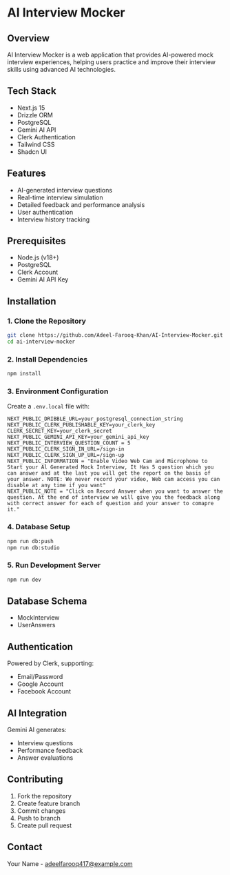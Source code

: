# AI Interview Mocker
## Overview
AI Interview Mocker is a web application that provides AI-powered mock interview experiences, helping users practice and improve their interview skills using advanced AI technologies.

## Tech Stack
- Next.js 15
- Drizzle ORM
- PostgreSQL
- Gemini AI API
- Clerk Authentication
- Tailwind CSS
- Shadcn UI

## Features
- AI-generated interview questions
- Real-time interview simulation
- Detailed feedback and performance analysis
- User authentication
- Interview history tracking

## Prerequisites
- Node.js (v18+)
- PostgreSQL
- Clerk Account
- Gemini AI API Key

## Installation

### 1. Clone the Repository
```bash
git clone https://github.com/Adeel-Farooq-Khan/AI-Interview-Mocker.git
cd ai-interview-mocker
```

### 2. Install Dependencies
```bash
npm install
```

### 3. Environment Configuration
Create a `.env.local` file with:
```
NEXT_PUBLIC_DRIBBLE_URL=your_postgresql_connection_string
NEXT_PUBLIC_CLERK_PUBLISHABLE_KEY=your_clerk_key
CLERK_SECRET_KEY=your_clerk_secret
NEXT_PUBLIC_GEMINI_API_KEY=your_gemini_api_key
NEXT_PUBLIC_INTERVIEW_QUESTION_COUNT = 5
NEXT_PUBLIC_CLERK_SIGN_IN_URL=/sign-in
NEXT_PUBLIC_CLERK_SIGN_UP_URL=/sign-up
NEXT_PUBLIC_INFORMATION = "Enable Video Web Cam and Microphone to Start your Al Generated Mock Interview, It Has 5 question which you can answer and at the last you will get the report on the basis of your answer. NOTE: We never record your video, Web cam access you can disable at any time if you want"
NEXT_PUBLIC_NOTE = "Click on Record Answer when you want to answer the question. At the end of interview we will give you the feedback along with correct answer for each of question and your answer to comapre it."
```

### 4. Database Setup
```bash
npm run db:push
npm run db:studio
```

### 5. Run Development Server
```bash
npm run dev
```

## Database Schema
- MockInterview
- UserAnswers

## Authentication
Powered by Clerk, supporting:
- Email/Password
- Google Account
- Facebook Account

## AI Integration
Gemini AI generates:
- Interview questions
- Performance feedback
- Answer evaluations

## Contributing
1. Fork the repository
2. Create feature branch
3. Commit changes
4. Push to branch
5. Create pull request

## Contact
Your Name - adeelfarooq417@example.com
